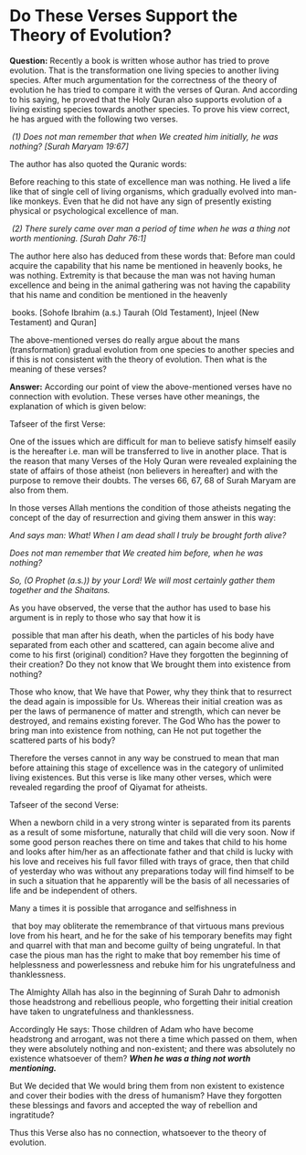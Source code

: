 Do These Verses Support the Theory of Evolution?
================================================

**Question:** Recently a book is written whose author has tried to prove
evolution. That is the transformation one living species to another
living species. After much argumentation for the correctness of the
theory of evolution he has tried to compare it with the verses of Quran.
And according to his saying, he proved that the Holy Quran also supports
evolution of a living existing species towards another species. To prove
his view correct, he has argued with the following two verses.

 *(1) Does not man remember that when We created him initially, he was
nothing? [Surah Maryam 19:67]*

The author has also quoted the Quranic words:

Before reaching to this state of excellence man was nothing. He lived a
life like that of single cell of living organisms, which gradually
evolved into man-like monkeys. Even that he did not have any sign of
presently existing physical or psychological excellence of man.

 *(2) There surely came over man a period of time when he was a thing
not worth mentioning. [Surah Dahr 76:1]*

The author here also has deduced from these words that: Before man could
acquire the capability that his name be mentioned in heavenly books, he
was nothing. Extremity is that because the man was not having human
excellence and being in the animal gathering was not having the
capability that his name and condition be mentioned in the heavenly

 books. [Sohofe Ibrahim (a.s.) Taurah (Old Testament), Injeel (New
Testament) and Quran]

The above-mentioned verses do really argue about the mans
(transformation) gradual evolution from one species to another species
and if this is not consistent with the theory of evolution. Then what is
the meaning of these verses?

**Answer:** According our point of view the above-mentioned verses have
no connection with evolution. These verses have other meanings, the
explanation of which is given below:

Tafseer of the first Verse:

One of the issues which are difficult for man to believe satisfy himself
easily is the hereafter i.e. man will be transferred to live in another
place. That is the reason that many Verses of the Holy Quran were
revealed explaining the state of affairs of those atheist (non believers
in hereafter) and with the purpose to remove their doubts. The verses
66, 67, 68 of Surah Maryam are also from them.

In those verses Allah mentions the condition of those atheists negating
the concept of the day of resurrection and giving them answer in this
way:

*And says man: What! When I am dead shall I truly be brought forth
alive?*

*Does not man remember that We created him before, when he was nothing?*

*So, (O Prophet (a.s.)) by your Lord! We will most certainly gather them
together and the Shaitans.*

As you have observed, the verse that the author has used to base his
argument is in reply to those who say that how it is

 possible that man after his death, when the particles of his body have
separated from each other and scattered, can again become alive and come
to his first (original) condition? Have they forgotten the beginning of
their creation? Do they not know that We brought them into existence
from nothing?

Those who know, that We have that Power, why they think that to
resurrect the dead again is impossible for Us. Whereas their initial
creation was as per the laws of permanence of matter and strength, which
can never be destroyed, and remains existing forever. The God Who has
the power to bring man into existence from nothing, can He not put
together the scattered parts of his body?

Therefore the verses cannot in any way be construed to mean that man
before attaining this stage of excellence was in the category of
unlimited living existences. But this verse is like many other verses,
which were revealed regarding the proof of Qiyamat for atheists.

Tafseer of the second Verse:

When a newborn child in a very strong winter is separated from its
parents as a result of some misfortune, naturally that child will die
very soon. Now if some good person reaches there on time and takes that
child to his home and looks after him/her as an affectionate father and
that child is lucky with his love and receives his full favor filled
with trays of grace, then that child of yesterday who was without any
preparations today will find himself to be in such a situation that he
apparently will be the basis of all necessaries of life and be
independent of others.

Many a times it is possible that arrogance and selfishness in

 that boy may obliterate the remembrance of that virtuous mans previous
love from his heart, and he for the sake of his temporary benefits may
fight and quarrel with that man and become guilty of being ungrateful.
In that case the pious man has the right to make that boy remember his
time of helplessness and powerlessness and rebuke him for his
ungratefulness and thanklessness.

The Almighty Allah has also in the beginning of Surah Dahr to admonish
those headstrong and rebellious people, who forgetting their initial
creation have taken to ungratefulness and thanklessness.

Accordingly He says: Those children of Adam who have become headstrong
and arrogant, was not there a time which passed on them, when they were
absolutely nothing and non-existent; and there was absolutely no
existence whatsoever of them? ***When he was a thing not worth
mentioning.***

But We decided that We would bring them from non existent to existence
and cover their bodies with the dress of humanism? Have they forgotten
these blessings and favors and accepted the way of rebellion and
ingratitude?

Thus this Verse also has no connection, whatsoever to the theory of
evolution.
